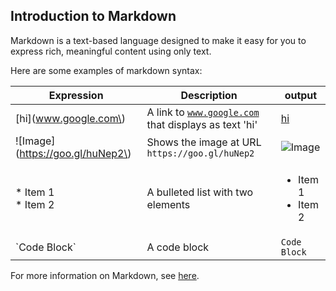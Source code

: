 ## Introduction to Markdown

Markdown is a text-based language designed to make it easy for you to express rich, meaningful content using only text.

Here are some examples of markdown syntax:

| Expression                          | Description                                                             | output                                  |
| ----------------------------------- | ----------------------------------------------------------------------- | --------------------------------------- |
| \[hi\]\(www.google.com\)            | A link to [`www.google.com`](www.google.com) that displays as text 'hi' | [hi](www.google.com)                    |
| !\[Image\]\(https://goo.gl/huNep2\) | Shows the image at URL `https://goo.gl/huNep2`                          | ![Image](https://goo.gl/huNep2)         |
| \* Item 1<br> \* Item 2             | A bulleted list with two elements                                       | <ul><li>Item 1</li><li>Item 2</li></ul> |
| \`Code Block\`                      | A code block                                                            | `Code Block`                            |

For more information on Markdown, see [here](https://guides.github.com/features/mastering-markdown/).
